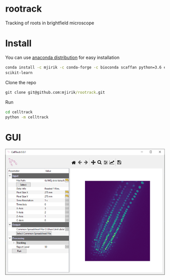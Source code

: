 # rootrack
Tracking of roots in brightfield microscope


# Install 

You can use [anaconda distribution](https://docs.conda.io/en/latest/miniconda.html)
for easy installation 


```bash
conda install -c mjirik -c conda-forge -c bioconda scaffan python=3.6 exsu
scikit-learn
```

Clone the repo

```cmd
git clone git@github.com:mjirik/rootrack.git
```

Run

```cmd
cd celltrack
python -m celltrack
```

# GUI
![graphics](docs/graphics/screenshot_gui2.png)
